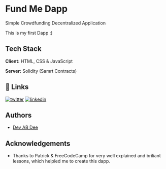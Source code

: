 
# Fund Me Dapp

Simple Crowdfunding Decentralized Application

This is my first Dapp :)

## Tech Stack

**Client:** HTML, CSS & JavaScript

**Server:** Solidity (Samrt Contracts)

## 🔗 Links
[![twitter](https://img.shields.io/badge/twitter-1DA1F2?style=for-the-badge&logo=twitter&logoColor=white)](https://twitter.com/DevABDee)
[![linkedin](https://img.shields.io/badge/linkedin-0A66C2?style=for-the-badge&logo=linkedin&logoColor=white)](https://www.linkedin.com/in/devabdee/)


## Authors

- [Dev AB Dee](https://www.github.com/devabdee)


## Acknowledgements

 - Thanks to Patrick & FreeCodeCamp for very well explained and briliant lessons, which helpled me to create this dapp.

